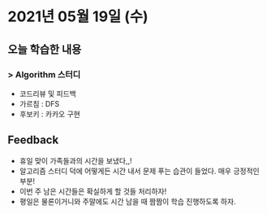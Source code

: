 # 2021년 05월 19일 (수) 

## 오늘 학습한 내용

### > Algorithm 스터디

- 코드리뷰 및 피드백
- 가르침 : DFS 
- 후보키 : 카카오 구현

## Feedback

- 휴일 맞이 가족들과의 시간을 보냈다,,!
- 알고리즘 스터디 덕에 어떻게든 시간 내서 문제 푸는 습관이 들었다. 매우 긍정적인 부분!
- 이번 주 남은 시간들은 확실하게 할 것들 처리하자!
- 평일은 물론이거니와 주말에도 시간 남을 때 짬짬이 학습 진행하도록 하자.

